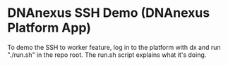 <!-- dx-header -->
# DNAnexus SSH Demo (DNAnexus Platform App)

To demo the SSH to worker feature, log in to the platform with dx and run "./run.sh" in the repo root. The run.sh script
explains what it's doing.
